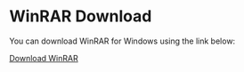 # WinRAR Download

You can download WinRAR for Windows using the link below:

[Download WinRAR](https://github.com/dileep-kumar-koppula/Apps.Windows.Archive-UnArchive)
